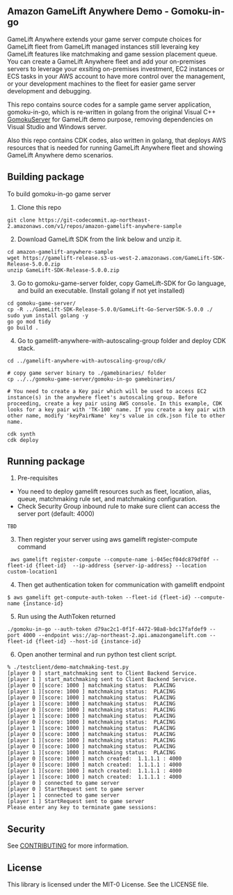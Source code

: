 ## Amazon GameLift Anywhere Demo - Gomoku-in-go

GameLift Anywhere extends your game server compute choices for GameLift fleet from GameLift managed instances still leveraing key GameLift features like matchmaking and game session placement queue. You can create a GameLift Anywhere fleet and add your on-premises servers to leverage your exsiting on-premises investment, EC2 instances or ECS tasks in your AWS account to have more control over the management, or your development machines to the fleet for easier game server development and debugging.

This repo contains source codes for a sample game server application, gomoku-in-go, which is re-written in golang from the original Visual C++ [GomokuServer](https://github.com/aws-samples/aws-gamelift-sample/tree/master/GomokuServer) for GameLift demo purpose, removing dependencies on Visual Studio and Windows server. 

Also this repo contains CDK codes, also written in golang, that deploys AWS resources that is needed for running GameLift Anywhere fleet and showing GameLift Anywhere demo scenarios.


## Building package
To build gomoku-in-go game server
1. Clone this repo

```
git clone https://git-codecommit.ap-northeast-2.amazonaws.com/v1/repos/amazon-gamelift-anywhere-sample
```

2. Download GameLift SDK from the link below and unzip it.

```
cd amazon-gamelift-anywhere-sample
wget https://gamelift-release.s3-us-west-2.amazonaws.com/GameLift-SDK-Release-5.0.0.zip
unzip GameLift-SDK-Release-5.0.0.zip
```

3. Go to gomoku-game-server folder, copy GameLift-SDK for Go language, and build an executable. (Install golang if not yet installed)

```
cd gomoku-game-server/
cp -R ../GameLift-SDK-Release-5.0.0/GameLift-Go-ServerSDK-5.0.0 ./
sudo yum install golang -y
go go mod tidy
go build .

```

4. Go to gamelift-anywhere-with-autoscaling-group folder and deploy CDK stack. 

```
cd ../gamelift-anywhere-with-autoscaling-group/cdk/

# copy game server binary to ./gamebinaries/ folder
cp ../../gomoku-game-server/gomoku-in-go gamebinaries/

# You need to create a Key pair which will be used to access EC2 instance(s) in the anywhere fleet's autoscaling group. Before proceeding, create a key pair using AWS console. In this example, CDK looks for a key pair with 'TK-100' name. If you create a key pair with other name, modify 'keyPairName' key's value in cdk.json file to other name. 

cdk synth
cdk deploy

```

## Running package

1. Pre-requisites
 - You need to deploy gamelift resources such as fleet, location, alias, queue, matchmaking rule set, and matchmaking configuration. 
 - Check Security Group inbound rule to make sure client can access the server port (default: 4000)

```
TBD
```

3. Then register your server using aws gamelift register-compute command

```
 aws gamelift register-compute --compute-name i-045ecf04dc879df0f --fleet-id {fleet-id}  --ip-address {server-ip-address} --location custom-location1

```



4. Then get authentication token for communication with gamelift endpoint

```
$ aws gamelift get-compute-auth-token --fleet-id {fleet-id} --compute-name {instance-id}
```

5. Run using the AuthToken returned

```
./gomoku-in-go --auth-token d79ac2c1-0f1f-4472-98a8-bdc17fafdef9 --port 4000 --endpoint wss://ap-northeast-2.api.amazongamelift.com --fleet-id {fleet-id} --host-id {instance-id}
```

6. Open another terminal and run python test client script. 

```
% ./testclient/demo-matchmaking-test.py
[player 0 ] start_matchmaking sent to Client Backend Service.
[player 1 ] start_matchmaking sent to Client Backend Service.
[player 0 ][score: 1000 ] matchmaking status:  PLACING
[player 1 ][score: 1000 ] matchmaking status:  PLACING
[player 0 ][score: 1000 ] matchmaking status:  PLACING
[player 1 ][score: 1000 ] matchmaking status:  PLACING
[player 0 ][score: 1000 ] matchmaking status:  PLACING
[player 1 ][score: 1000 ] matchmaking status:  PLACING
[player 0 ][score: 1000 ] matchmaking status:  PLACING
[player 1 ][score: 1000 ] matchmaking status:  PLACING
[player 0 ][score: 1000 ] matchmaking status:  PLACING
[player 1 ][score: 1000 ] matchmaking status:  PLACING
[player 0 ][score: 1000 ] matchmaking status:  PLACING
[player 1 ][score: 1000 ] matchmaking status:  PLACING
[player 0 ][score: 1000 ] match created:  1.1.1.1 : 4000
[player 0 ][score: 1000 ] match created:  1.1.1.1 : 4000
[player 1 ][score: 1000 ] match created:  1.1.1.1 : 4000
[player 1 ][score: 1000 ] match created:  1.1.1.1 : 4000
[player 0 ] connected to game server
[player 0 ] StartRequest sent to game server
[player 1 ] connected to game server
[player 1 ] StartRequest sent to game server
Please enter any key to terminate game sessions:

```

## Security

See [CONTRIBUTING](CONTRIBUTING.md#security-issue-notifications) for more information.

## License

This library is licensed under the MIT-0 License. See the LICENSE file.

